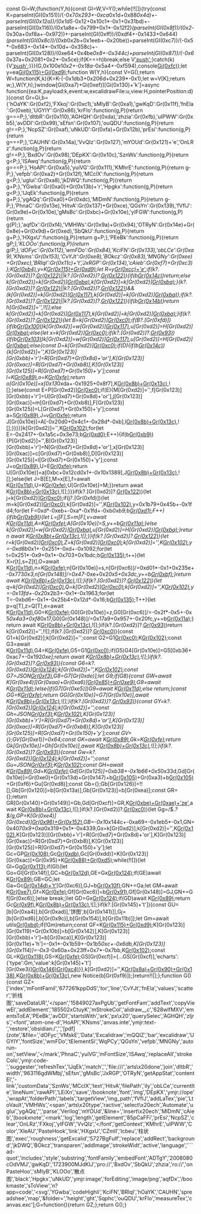 const Gi=W;(function(Y,h){const GI=W,V=Y();while(!![]){try{const K=parseInt(GI(0x151))/(-0x7*0x293+-0xca*0x1d+0x88*0x4d)+-parseInt(GI(0x12a))/(0x1d5*-0x12+0x10c1*-0x1+0x31bd)+-parseInt(GI(0x116))/(0x1a8e+-0x799+0x1*-0x12f2)*(parseInt(GI(0x8f))/(0x2*-0x30a+0xf8a+-0x972))+-parseInt(GI(0xff))/(0xdf4+-0x1433+0x644)*(parseInt(GI(0x8c))/(0xb*0x2b+0x1eeb+-0x20be))+parseInt(GI(0xc7))/(-0x5*-0x683+-0x14*-0x10d+-0x358c)+-parseInt(GI(0x128))/(0xe64+0x4be*0x8+-0x344c)+parseInt(GI(0x87))/(-0x6*0x37a+0x2081+0x2*-0x5ce);if(K===h)break;else V['push'](V['shift']());}catch(k){V['push'](V['shift']());}}}(G,0x100e1*0x2+-0x18a*-0x5a4+-0xf594),console[Gi(0xfc)](Gi(0xb3)+Gi(0x10d)));let y=ea[Gi(0x115)+Gi(0xd9)]();function W(Y,h){const V=G();return W=function(K,k){K=K-(-0x1db3+0x206d+0x239*-0x1);let w=V[K];return w;},W(Y,h);}window[Gi(0xa7)+Gi(0xef)][Gi(0x130)+'k']=async function({ea:K,payload:k,event:w,excalidrawFile:u,view:H,pointerPosition:d}){const Gr=Gi,b={'hOaYK':Gr(0xf2),'FXkoj':Gr(0xc1),'sMIyB':Gr(0xa1),'gwKqD':Gr(0x11f),'fnEla':Gr(0xeb),'UGYIY':Gr(0x86),'krFlo':function(g,P){return g===P;},'dItbR':Gr(0x110),'AGHQH':Gr(0xda),'zhzia':Gr(0xfb),'uIPWW':Gr(0xb5),'avDDI':Gr(0x99),'sEfsn':Gr(0x107),'ouQDU':function(g,P){return g!==P;},'NcpSZ':Gr(0xaf),'uNkUD':Gr(0xfa)+Gr(0x12b),'prEsi':function(g,P){return g===P;},'CAUHN':Gr(0x14a),'VvQIz':Gr(0x127),'mYOUd':Gr(0x121)+'e','OnLRz':function(g,P){return g!==P;},'BxdOv':Gr(0x98),'DEpKX':Gr(0x10c),'SznWs':function(g,P){return g<P;},'ISAwq':function(g,P){return g===P;},'HoAPl':Gr(0xa5),'yuiVG':Gr(0x111),'KMhrE':function(g,P){return g-P;},'vefpb':Gr(0xa2)+Gr(0x12f),'MCclX':function(g,P){return g<P;},'uglui':Gr(0xa8),'jkDWQ':function(g,P){return g+P;},'YGwba':Gr(0xa0)+Gr(0x13b)+'r','Hpgkx':function(g,P){return g<P;},'lJqEk':function(g,P){return g+P;},'ygAQq':Gr(0xa0)+Gr(0xdc),'MlDmN':function(g,P){return g-P;},'PhnaC':Gr(0x13e),'HitvA':Gr(0x137)+Gr(0xce),'QGsYn':Gr(0x139),'fVflJ':Gr(0x9e)+Gr(0x10e),'gMsBc':Gr(0xbc)+Gr(0x10e),'yIFGW':function(g,P){return g(P);},'aqfDx':Gr(0xf4),'VMHWs':Gr(0x9a)+Gr(0x94),'OTRyN':Gr(0x14e)+Gr(0x8e)+Gr(0x9d)+Gr(0xed),'SbQkU':function(g,P){return g+P;},'HXgxU':function(g,P){return g+P;},'PEeBk':function(g,P){return g*P;},'KLOOo':function(g,P){return g/P;},'dOFyc':Gr(0x112),'wmFDo':Gr(0x84),'KciFN':Gr(0x133),'obLCe':Gr(0xa9),'KNsms':Gr(0x153),'CvYJt':Gr(0xe8),'BOkcz':Gr(0x83),'MNGNy':Gr(0xee)+Gr(0xec),'BRIqI':Gr(0x11c)+'t','JxRGP':Gr(0x134),'cAieb':Gr(0xf7)+Gr(0xc3)};K[Gr(0xb4)](b[Gr(0x129)]),y=K[Gr(0x115)+Gr(0xd9)]();let R=y[Gr(0xcc)+'e']();if(k?.[Gr(0xd2)]?.[Gr(0x122)](b[Gr(0x81)])||k?.[Gr(0xd2)]?.[Gr(0x122)](b[Gr(0xab)])){if(b[Gr(0x14c)](b[Gr(0xc5)],b[Gr(0x97)]))return;else k[Gr(0xd2)]=k[Gr(0xd2)][Gr(0xba)](/<span.*?>/g,''),k[Gr(0xd2)]=k[Gr(0xd2)][Gr(0xba)](b[Gr(0x131)],'');}(k?.[Gr(0xd2)]?.[Gr(0x122)](b[Gr(0x12e)])||k?.[Gr(0xd2)]?.[Gr(0x122)](b[Gr(0x10a)]))&&(k[Gr(0xd2)]=k[Gr(0xd2)][Gr(0x117)](/<mark.*?>/g,''),k[Gr(0xd2)]=k[Gr(0xd2)][Gr(0xba)](b[Gr(0x104)],''));if(k?.[Gr(0xd2)]?.[Gr(0x122)](b[Gr(0x92)])||k?.[Gr(0xd2)]?.[Gr(0x122)](b[Gr(0xc8)])){if(b[Gr(0x14b)](b[Gr(0x101)],b[Gr(0x101)]))return h[Gr(0xd2)]='',!![];else k[Gr(0xd2)]=k[Gr(0xd2)][Gr(0x117)](/<font.*?>/g,''),k[Gr(0xd2)]=k[Gr(0xd2)][Gr(0xba)](b[Gr(0x143)],'');}if(k?.[Gr(0xd2)]?.[Gr(0x122)](b[Gr(0x136)])){let B=k[Gr(0xd2)][Gr(0xc0)](/!\[\[.*\]\]/g);if(B?.[Gr(0xfd)]){if(b[Gr(0x100)](b[Gr(0x144)],b[Gr(0x106)]))k[Gr(0xd2)]=w[Gr(0xd2)][Gr(0x117)](/<font.*?>/g,''),u[Gr(0xd2)]=H[Gr(0xd2)][Gr(0xba)](b[Gr(0x143)],'');else{let x=k[Gr(0xd2)][Gr(0xc0)](/bookxnotepro:\/\/[^\)]*/g);if(k?.[Gr(0xd2)]?.[Gr(0x93)](b[Gr(0xf5)])){if(b[Gr(0x103)](b[Gr(0x12c)],b[Gr(0x12c)]))k[Gr(0xd2)]=w[Gr(0xd2)][Gr(0x117)](/<mark.*?>/g,''),u[Gr(0xd2)]=H[Gr(0xd2)][Gr(0xba)](b[Gr(0x104)],'');else{const D=k[Gr(0xd2)][Gr(0xc0)](/^```ad-quote\s*([\w\W]*)\s```/);if(D){if(b[Gr(0x14c)](b[Gr(0xdf)],b[Gr(0xdf)])){k[Gr(0xd2)]='',K[Gr(0x123)][Gr(0xbb)+'r']=R[Gr(0xd7)+Gr(0x8d)+'or'],K[Gr(0x123)][Gr(0xac)]=R[Gr(0xd7)+Gr(0xb8)],K[Gr(0x123)][Gr(0x125)]=R[Gr(0xd7)+Gr(0x150)+'y'];const l=K[Gr(0x89)](-0x73e+-0x1d2d+0x246b,0x963+0x1*-0x34a+0xdf*-0x7,D[-0x117c*0x2+0x1c3+-0x4e*-0x6d]),o=K[Gr(0xfe)](l);return o[Gr(0x10e)]=x[0x13*0xda+-0x1925+0x8f7],K[Gr(0x8b)+Gr(0x13c)](!![],![],![]),![];}else{const E=P[Gr(0xd2)][Gr(0xc0)](/^```ad-quote\s*([\w\W]*)\s```/);if(E){M[Gr(0xd2)]='',f[Gr(0x123)][Gr(0xbb)+'r']=U[Gr(0xd7)+Gr(0x8d)+'or'],j[Gr(0x123)][Gr(0xac)]=m[Gr(0xd7)+Gr(0xb8)],F[Gr(0x123)][Gr(0x125)]=L[Gr(0xd7)+Gr(0x150)+'y'];const a=S[Gr(0x89)](0xa*-0x32f+0x51*0x13+0xb*0x259,0x214d+-0x33e+-0x1e0f,E[0x741*0x1+-0x1778+0x8*0x207]),J=v[Gr(0xfe)](a);return J[Gr(0x10e)]=A[-0x20d0+0x4c1+-0x28d*-0xb],I[Gr(0x8b)+Gr(0x13c)](!![],![],![]),![];}}}}}k[Gr(0xd2)]='',K[Gr(0x102)]();for(let E=-0x2417+-0x1a5c+0x3e73;b[Gr(0xd0)](E,B[Gr(0xfd)]);E++){if(b[Gr(0xb9)](b[Gr(0x9b)],b[Gr(0xb7)])){P[Gr(0xd2)]='',B[Gr(0x123)][Gr(0xbb)+'r']=N[Gr(0xd7)+Gr(0x8d)+'or'],x[Gr(0x123)][Gr(0xac)]=c[Gr(0xd7)+Gr(0xb8)],D[Gr(0x123)][Gr(0x125)]=l[Gr(0xd7)+Gr(0x150)+'y'];const J=o[Gr(0x89)](0x1c*0x86+0x1*-0x18c1+-0x1*-0xa19,0xab9+-0x710+-0x3a9*0x1,C[0x2435+-0x398+0x1*-0x209c]),U=E[Gr(0xfe)](J);return U[Gr(0x10e)]=a[0xbc+0x12cd*0x1+-0x1*0x1389],J[Gr(0x8b)+Gr(0x13c)](!![],![],![]),![];}else{let J=B[E],M=x[E],f=await K[Gr(0x11d)](0xde+0xfe0+-0x10be,-0x1c68+-0x1*-0x3df+0x1889,J[Gr(0x124)](0x1d51+-0x191c+-0x432,b[Gr(0x109)](J[Gr(0xfd)],-0xb*0x322+0xec0+-0x4ee*-0x4)),!![]),U=K[Gr(0xfe)](f);U[Gr(0x10e)]=M;}}return await K[Gr(0x8b)+Gr(0x13c)](!![],![],![]),![];}}}if(k?.[Gr(0xd2)]?.[Gr(0x122)](b[Gr(0xb1)])){let j=k[Gr(0xd2)][Gr(0xc0)](/!\[\[.*\]\]/g);if(j?.[Gr(0xfd)]){let m=k[Gr(0xd2)][Gr(0xc0)](/zotero:\/\/[^\)]*/g);k[Gr(0xd2)]='',K[Gr(0x102)](),y=0x1b79+0x45b+-0x1fd4;for(let F=0xd*-0xeb+-0xa*-0x1fd+-0xb*0xb9;b[Gr(0xd1)](F,j[Gr(0xfd)]);F++){if(b[Gr(0xb9)](b[Gr(0xf0)],b[Gr(0xf0)])){let L=j[F],S=m[F],v=await K[Gr(0x11d)](-0x1*0x1215+0x1*-0x841+0x1a56,-0x59c*-0x3+0x9*0x246+-0x254a,L[Gr(0x124)](-0x2185+0x1*-0xc9+0x4e7*0x7,b[Gr(0x109)](L[Gr(0xfd)],0x1*0xb1b+-0x289+-0x890)),![]),A=K[Gr(0xfe)](v);A[Gr(0x10e)]=S,y+=b[Gr(0x11a)](A[Gr(0x148)],-0x659+0x1fcc+-0x1969*0x1);}else k[Gr(0xd2)]=w[Gr(0xd2)][Gr(0xba)](/<span.*?>/g,''),u[Gr(0xd2)]=H[Gr(0xd2)][Gr(0xba)](b[Gr(0x131)],'');}return await K[Gr(0x8b)+Gr(0x13c)](!![],![],![]),![];}}if(k?.[Gr(0xd2)]?.[Gr(0x122)](b[Gr(0x13f)])){let r=k[Gr(0xd2)][Gr(0xc0)](/!\[\[.*\]\]/g),Z=k[Gr(0xd2)][Gr(0xc0)](/obsidian:\/\/bookmaster[^\)]*/g);k[Gr(0xd2)]='',K[Gr(0x102)](),y=-0xd8b*0x1+-0x251*-0xd+-0x1092;for(let t=0x251*-0x9+0x1*-0x703+0x1bdc;b[Gr(0x135)](t,r[Gr(0xfd)]);t++){let X=r[t],s=Z[t],O=await K[Gr(0x11d)](-0x127d+-0x2*0xbad+0x29d7,y,X[Gr(0x124)](-0xe*0x47+-0x15*-0x1ce+-0x2201,b[Gr(0x109)](X[Gr(0xfd)],-0xd47+-0xade+0x1827)),!![]),n=K[Gr(0xfe)](O);n[Gr(0x10e)]=s,n[Gr(0xc6)]/=0xd01*-0x1+0x235e+-0x773*0x3,n[Gr(0x148)]/=0x47*-0xe+0x2*0x5+0x3dc,y+=b[Gr(0xbf)](n[Gr(0x148)],0x867*0x3+-0x14b*0xf+0x5cf*-0x1);}return await K[Gr(0x8b)+Gr(0x13c)](!![],![],![]),![];}if(k?.[Gr(0xd2)]?.[Gr(0x122)](b[Gr(0xf1)])){let q=k[Gr(0xd2)][Gr(0xc0)](/!\[\[.*\]\]/g),Q=k[Gr(0xd2)][Gr(0xc0)](/obsidian:\/\/booknote[^\)]*/g);k[Gr(0xd2)]='',K[Gr(0x102)](),y=-0x13fd+-0x2*0x2b3+-0x1*-0x1963;for(let T=-0xbd6+-0x1*-0x25b4+0x12d*-0x16;b[Gr(0x135)](T,q[Gr(0xfd)]);T++){let p=q[T],z=Q[T],e=await K[Gr(0x11d)](0x1663+-0x2665+0x1002,y,p[Gr(0x124)](-0x2324+-0x14a0+-0x37c7*-0x1,b[Gr(0xf8)](p[Gr(0xfd)],0xc1e+-0x2037+0x141b*0x1)),!![]),G0=K[Gr(0xfe)](e);G0[Gr(0x10e)]=z,G0[Gr(0xc6)]/=-0x2f*-0x5+-0x5*0x4a3+0xf8*0x17,G0[Gr(0x148)]/=0x17a9+0x957+-0x20fc,y+=b[Gr(0x11a)](G0[Gr(0x148)],-0x34+0xbfc+-0xbc7);}return await K[Gr(0x8b)+Gr(0x13c)](!![],![],![]),![];}if(k?.[Gr(0xd2)]?.[Gr(0x93)](b[Gr(0xb6)]))return k[Gr(0xd2)]='',!![];if(k?.[Gr(0xd2)]?.[Gr(0xc0)](/!\[(.*?)\]\((.*?)\)/)){const G1=k[Gr(0xd2)];k[Gr(0xd2)]='';const G2=G1[Gr(0xc0)](/!\[(.*?)\]\((.*?)\)/);K[Gr(0x102)]();const G3=await K[Gr(0x11d)](0x60a+0x1660+-0xe35*0x2,-0x2*0x60d+0x58b*0x1+0x68f,G2[-0x116*-0x4+-0x2257*0x1+0x1e01],!![]),G4=K[Gr(0xfe)](G3),G5=G1[Gr(0xc0)](/.*(eagle:\/\/item.*)\)/);if(G5)G4[Gr(0x10e)]=G5[0xb36+0xac7+-0x192*0xe];return await K[Gr(0x8b)+Gr(0x13c)](!![],![],![]),![];}if(k?.[Gr(0xd2)]?.[Gr(0x93)](b[Gr(0xd3)])){const G6=k?.[Gr(0xd2)][Gr(0x124)](b[Gr(0xd3)][Gr(0xfd)]);k[Gr(0xd2)]='',K[Gr(0x102)]();const G7=JSON[Gr(0xf3)](G6),G8=G7[Gr(0xde)];let G9;if(G8){const GW=await K[Gr(0xe4)][Gr(0xaa)+Gr(0xa6)][Gr(0x85)+Gr(0xe9)](G8,b[Gr(0xb0)],'');G9=await K[Gr(0x11d)](0x1536+-0xad*0x2b+0x7d9,0x1132+-0xa*-0xbb+-0x1880,GW,!![]);}else{if(G7[Gr(0xe5)])G9=await K[Gr(0x11d)](0x14f9+0x1217+-0x2710,0x2*-0xb4b+0x846+0xe50,Gr(0xc2)+G7[Gr(0xe5)],!![]);else return;}const GG=K[Gr(0xfe)](G9);return GG[Gr(0x10e)]=G7[Gr(0x10e)],await K[Gr(0x8b)+Gr(0x13c)](!![]),![];}if(k?.[Gr(0xd2)]?.[Gr(0x93)](b[Gr(0xe6)])){const GY=k?.[Gr(0xd2)][Gr(0x124)](b[Gr(0xe6)][Gr(0xfd)]);k[Gr(0xd2)]='';const Gh=JSON[Gr(0xf3)](GY);K[Gr(0x102)](),K[Gr(0x123)][Gr(0xbb)+'r']=R[Gr(0xd7)+Gr(0x8d)+'or'],K[Gr(0x123)][Gr(0xac)]=R[Gr(0xd7)+Gr(0xb8)],K[Gr(0x123)][Gr(0x125)]=R[Gr(0xd7)+Gr(0x150)+'y'];const GV={};GV[Gr(0xe1)]=0x64;const GK=await K[Gr(0x89)](-0x8e*-0x9+0x12d4+-0x17d2,0x13a6*-0x1+0x1d4f+-0x9a9*0x1,Gh[Gr(0xd2)],formatting=GV),Gk=K[Gr(0xfe)](GK);return Gk[Gr(0x10e)]=Gh[Gr(0x10e)],await K[Gr(0x8b)+Gr(0x13c)](!![]),![];}if(k?.[Gr(0xd2)]?.[Gr(0x93)](b[Gr(0xc9)])){const Gw=k?.[Gr(0xd2)][Gr(0x124)](b[Gr(0xc9)][Gr(0xfd)]);k[Gr(0xd2)]='';const Gu=JSON[Gr(0xf3)](Gw);K[Gr(0x102)]();const GH=await K[Gr(0x89)](0x2bd*-0x1+0x2326+-0x2069,0x1054+-0x5eb+-0x29*0x41,Gu[Gr(0xd2)][Gr(0xba)]('\x0d\x0a','\x0a')),Gd=K[Gr(0xfe)](GH);Gd[Gr(0x125)]=0xb38+-0x1b66+0x5*0x33d,Gd[Gr(0x10e)]=Gr(0xe0)+Gr(0x13d)+Gr(0x147)+b[Gr(0x105)](encodeURI,Gu[Gr(0xe2)])+Gr(0xa3)+b[Gr(0x105)](encodeURI,Gu[Gr(0xd4)])+Gr(0xf6)+Gu[Gr(0xd8)];const Gb={};Gb[Gr(0x126)]=!![],Gb[Gr(0x120)]=b[Gr(0x13a)],Gb[Gr(0x123)]=b[Gr(0xea)];const GR={};return GR[Gr(0x140)+Gr(0x149)]=Gb,Gd[Gr(0xcf)]=GR,K[Gr(0xbe)+Gr(0xae)+'ze'](GH),await K[Gr(0x8b)+Gr(0x13c)](!![]),![];}if(k?.[Gr(0xd2)]?.[Gr(0xc0)](/\$.*?\$/g)){let Gg=/\$.*?\$/g,GP=K[Gr(0xe4)][Gr(0xcd)][Gr(0x96)+Gr(0x152)](b[Gr(0xcb)]),GB=-0x1*0x144c+-0xa69+-0x1eb5*-0x1,GN=0x407*0x9+0xa*0x319+0x1*-0x4339,Gx=k[Gr(0xd2)];k[Gr(0xd2)]='',K[Gr(0x102)](),K[Gr(0x123)][Gr(0xbb)+'r']=R[Gr(0xd7)+Gr(0x8d)+'or'],K[Gr(0x123)][Gr(0xac)]=R[Gr(0xd7)+Gr(0xb8)],K[Gr(0x123)][Gr(0x125)]=R[Gr(0xd7)+Gr(0x150)+'y'];let Gc=GP[Gr(0x108)]('2d');Gc[Gr(0xdb)](),Gc[Gr(0xdd)]=K[Gr(0x123)][Gr(0xac)]+Gr(0x95)+K[Gr(0x88)+Gr(0xd5)](K[Gr(0x123)][Gr(0x125)]);while(!![]){let Gl=Gg[Gr(0x113)](Gx);if(Gl){let Go=Gl[Gr(0x14f)],GC=b[Gr(0x12d)](Gl[Gr(0x14f)],Gl[0xa96*0x2+0xb*0x282+0x1861*-0x2][Gr(0xfd)]),GE=Gx[Gr(0x124)](GB,Go);if(GE)await K[Gr(0x89)](GN,0x23aa+-0x10a7+-0x1303,GE);GB=GC;let Ga=Gc[Gr(0x14d)+'t'](GE)[Gr(0xc6)],GJ=b[Gr(0x10f)](K[Gr(0x123)][Gr(0xac)],-0x13e7+0x3c+0x13af);GN+=Ga;let GM=await K[Gr(0xe7)](GN,0x1*0x174e+-0x66*0x2e+-0x4fa*0x1,Gx[Gr(0x124)](b[Gr(0x10f)](Go,0x2*-0x652+-0x4a*0x16+0x1301),b[Gr(0x109)](GC,-0x1b45+-0x20be+0x3c04))),Gf=K[Gr(0xfe)](GM);Gf[Gr(0xc6)]=b[Gr(0x91)](b[Gr(0x132)](GJ,Gf[Gr(0x148)]),Gf[Gr(0xc6)]),Gf[Gr(0x148)]=GJ,GN+=Gf[Gr(0xc6)];}else break;}let GD=Gx[Gr(0x124)](GB);if(GD)await K[Gr(0x89)](GN,-0x1ba2+0x33b*-0x3+0x2553,GD);return Gc[Gr(0x9f)](),K[Gr(0x8b)+Gr(0x13c)](!![],![],![]),![];}if(k?.[Gr(0x145)+'t']){const GU=[b[Gr(0xa4)],b[Gr(0xad)],'饼图',b[Gr(0x141)]],Gj=[b[Gr(0xd6)],b[Gr(0x9c)],b[Gr(0x154)],b[Gr(0x11b)]];let Gm=await utils[Gr(0xbd)](GU,Gj,b[Gr(0xb2)]);if(!Gm)return;const GF=K[Gr(0x115)+Gr(0xd9)]();K[Gr(0x123)][Gr(0x119)+Gr(0x10b)]=b[Gr(0x142)],K[Gr(0x123)][Gr(0xbb)+'r']=b[Gr(0xca)],K[Gr(0x123)][Gr(0x11e)+'h']=-0x1*-0x1b59+-0x1b5*0xc+-0x6db,K[Gr(0x123)][Gr(0x114)]=-0x3*-0x60a+0x23ff+0x7*-0x7bb,K[Gr(0x102)]();const GL=K[Gr(0x118)](0x22f4+-0x20b8+0x8f*-0x4,-0x37*-0x88+-0xe94+-0xea4,0xd10+-0x1bbd+0x103d,-0xc26+0x1*-0x541+0x1293),GS=K[Gr(0xfe)](GL);GS[Gr(0xcf)]={...GS[Gr(0xcf)],'echarts':{'type':Gm,'value':k[Gr(0x145)+'t'][Gr(0xe3)][Gr(0x146)]((Gv,GA)=>Gv+':'+k[Gr(0x145)+'t'][Gr(0x82)][GA])[Gr(0xc4)]('\x0a')}},k[Gr(0xd2)]='',K[Gr(0x8a)+Gr(0x90)+Gr(0x138)]([GS]),K[Gr(0x8b)+Gr(0x13c)](!![],![],![]),new Notice(b[Gr(0xf9)]);}return!![];};function G(){const GZ=['index','mFontFamil','677261kppDdS','tor','line','CvYJt','fnEla','values','scatter','折线图','saveDataUR','</span','15849027axPgUb','getFontFam','addText','copyViewEl','addElement','185502xCtuyK','mStrokeCol','alidraw__c','628wlfMXV','ementsToEA','PEeBk','avDDI','startsWith','ark','px\x20','querySelec','AGHQH','zIjrs','<font','atom-one-d','HoAPl','KNsms','anvas.inte','ymjr:text-','restore','obsidian:/','</span>','[pdf](zote','&file=','dOFyc','VMskE','Data','Excalidraw','mQQIZ','bar','excalidraw','UGYIY','fontSize','wmFDo','tElementSi','WqPCy','QGsYn','vefpb','MNGNy','autorun-on','setView','</mark','PhnaC','yuiVG','mFontSize','ISAwq','replaceAll','strokeColo','ymjr:code-','suggester','refreshTex','lJqEk','match','</mark>','file:///','arts\x20done','join','dItbR','width','963116gdWMbj','sEfsn','gMsBc','JxRGP','OTRyN','getAppStat','contentEl','-link','customData','SznWs','MCclX','text','HitvA','filePath','ily','obLCe','currentIte','lineNum','rawAPI','LEiXn','save','/booknote','font','img','DEpKX','ymjr://ope','wrapAt','folderPath','labels','targetView','img_path','fVflJ','addLaTex','pie','LtoVault','VMHWs','<span','arts\x20type','ractive','select\x20ech','Automate','uglui','ygAQq','</font>','parse','Verilog','mYOUd','&line=','insert\x20ech','MlDmN','cAieb','(bookxnote','<mark','log','length','getElement','85pCaFFi','prEsi','NcpSZ','clear','OnLRz','FXkoj','yIFGW','VvQIz','</font','getContext','KMhrE','uIPWW','Color','XleAU','PasteHook','link','HXgxU','CZmII','lcbeu','柱状图','exec','roughness','getExcalid','5727BgFuIf','replace','addRect','background','jkDWQ','BOkcz','transparen','addImage','strokeWidt','active','language','```ad-quot','includes','style','substring','fontFamily','embedFont','ADTgY','2008080cOdVMJ','gwKqD','1723900MJdKlJ','pro://','BxdOv','SbQkU','zhzia','ro://','onPasteHoo','sMIyB','KLOOo','散点图','black','Hpgkx','uNkUD','ymjr:image','forEditing','image/png','aqfDx','/bookmaste','sToView','n?app=code','<svg','YGwba','codeHighli','KciFN','BRIqI','hOaYK','CAUHN','spreadshee','map','&folder=','height','ght','Sqphc','ouQDU','krFlo','measureTex','canvas.exc'];G=function(){return GZ;};return G();}